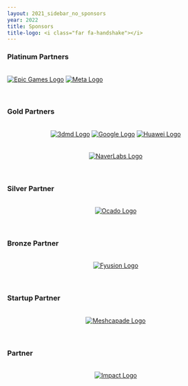 ```yaml
---
layout: 2021_sidebar_no_sponsors
year: 2022
title: Sponsors
title-logo: <i class="far fa-handshake"></i>
---
```


<h3 class="centre">Platinum Partners</h3>

<div class="col-md-12 assia">
<br/>

<a href="https://www.capturingreality.com/" target="_blank">
<img alt="Epic Games Logo" 
src="{{site.url}}/img/2022/sponsors/epicgames_Logo_Vertical_Black.png"
style="max-height:28em;"></a>

<a href="https://about.fb.com/realitylabs/" target="_blank">
<img alt="Meta Logo" 
src="{{site.url}}/img/2022/sponsors/RL-Research_Logo_Black.png"
style="max-height:17em;"></a>

</div>
<br><br>

<h3 class="centre">Gold Partners</h3>
<br/>

<div class="col-md-12 assia" style="text-align: center">

<a href="https://3dmd.com/" target="_blank">
<img alt="3dmd Logo" class="post-image"
src="{{site.url}}/img/2022/sponsors/3dMD_logo_highres_wb.png"
style="max-height:10em;"></a>

<a href="https://research.google/" target="_blank">
<img alt="Google Logo"
src="{{site.url}}/img/2022/sponsors/google_logo.png"
style="max-height:10em;"></a>

<a href="https://www.huawei.com/en/" target="_blank">
<img alt="Huawei Logo"
src="{{site.url}}/img/2022/sponsors/HW_POS_RGB_Horizontal.png"
style="max-height:10em">
</a>

<br>
<br>
<br>
<a href="https://europe.naverlabs.com/" target="_blank">
<img alt="NaverLabs Logo" 
src="{{site.url}}/img/2022/sponsors/NLE_logo_2lines_black.svg"
style="max-height:8em;"></a>

</div>
<br><br>


<h3 class="centre">Silver Partner</h3>
<br/>

<div class="col-md-12 assia" style="text-align: center">

<a href="https://careers.ocadogroup.com/what-you-can-do/technology" target="_blank">
<img alt="Ocado Logo" 
src="{{site.url}}/img/2022/sponsors/Ocado_Tech_Logo_H_2018_Pantone.png"
style="max-height:9em;"></a>

</div>
<br><br>


<h3 class="centre">Bronze Partner</h3>
<br/>

<div class="col-md-12 assia" style="text-align: center">

<a href="https://fyusion.com/" target="_blank">
<img alt="Fyusion Logo" 
src="{{site.url}}/img/2022/sponsors/Fyusion_Logo_RGB_wb.png"
style="max-height:6em;"></a>

</div>
<br><br>

<h3 class="centre">Startup Partner</h3>
<br/>

<div class="col-md-12 assia" style="text-align: center">

<a href="https://meshcapade.com/" target="_blank">
<img alt="Meshcapade Logo" 
src="{{site.url}}/img/2022/sponsors/Meshcapade_RGB_Separated_wb.png"
style="max-height:11em;"></a>

</div>
<br><br>

<h3 class="centre">Partner</h3>
<br/>

<div class="col-md-12 assia" style="text-align: center">

<a href="http://impact.ciirc.cvut.cz/ " target="_blank">
<img alt="Impact Logo" 
src="{{site.url}}/img/2022/sponsors/impact_wb.png"
style="max-height:13em;"></a>

</div>


<!--

{% for section in site.data.sponsors[page.year] %}
<h3 class="centre">{{ section.name }}</h3>
<br/>
<div >
	{% assign sorted_company = section.company | sort:'name' %}
	{% for company in sorted_company %}

	<div class="col-md-12 assia" >
    <img alt="{{company.name}} Logo" src="{{site.url}}/{{company.logo}}" style="max-height:{{company.height}};" >

		<a href="{{company.url}}" target="_blank"><img alt="{{company.name}} Logo" src="{{site.url}}/{{company.logo}}" style="max-height:{{company.height}};" class="centre"></a>

	</div>
	<br/><br/><br/>
	{% endfor %}
	
</div>
<br><br>

{% endfor %}

-->
